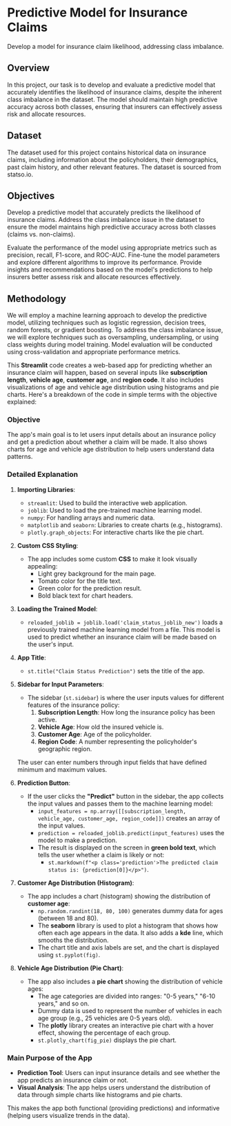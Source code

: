 # Predictive Model for Insurance Claims
Develop a model for insurance claim likelihood, addressing class imbalance.
## Overview
In this project, our task is to develop and evaluate a predictive model that accurately identifies the likelihood of insurance claims, despite the inherent class imbalance in the dataset. The model should maintain high predictive accuracy across both classes, ensuring that insurers can effectively assess risk and allocate resources.

## Dataset
The dataset used for this project contains historical data on insurance claims, including information about the policyholders, their demographics, past claim history, and other relevant features. The dataset is sourced from statso.io.

## Objectives
Develop a predictive model that accurately predicts the likelihood of insurance claims.
Address the class imbalance issue in the dataset to ensure the model maintains high predictive accuracy across both classes (claims vs. non-claims).

Evaluate the performance of the model using appropriate metrics such as precision, recall, F1-score, and ROC-AUC.
Fine-tune the model parameters and explore different algorithms to improve its performance.
Provide insights and recommendations based on the model's predictions to help insurers better assess risk and allocate resources effectively.

## Methodology
We will employ a machine learning approach to develop the predictive model, utilizing techniques such as logistic regression, decision trees, random forests, or gradient boosting. To address the class imbalance issue, we will explore techniques such as oversampling, undersampling, or using class weights during model training. Model evaluation will be conducted using cross-validation and appropriate performance metrics.


This **Streamlit** code creates a web-based app for predicting whether an insurance claim will happen, based on several inputs like **subscription length**, **vehicle age**, **customer age**, and **region code**. It also includes visualizations of age and vehicle age distribution using histograms and pie charts. Here's a breakdown of the code in simple terms with the objective explained:

### **Objective**
The app's main goal is to let users input details about an insurance policy and get a prediction about whether a claim will be made. It also shows charts for age and vehicle age distribution to help users understand data patterns.

### **Detailed Explanation**

1. **Importing Libraries**:
   - `streamlit`: Used to build the interactive web application.
   - `joblib`: Used to load the pre-trained machine learning model.
   - `numpy`: For handling arrays and numeric data.
   - `matplotlib` and `seaborn`: Libraries to create charts (e.g., histograms).
   - `plotly.graph_objects`: For interactive charts like the pie chart.

2. **Custom CSS Styling**:
   - The app includes some custom **CSS** to make it look visually appealing:
     - Light grey background for the main page.
     - Tomato color for the title text.
     - Green color for the prediction result.
     - Bold black text for chart headers.

3. **Loading the Trained Model**:
   - `reloaded_joblib = joblib.load('claim_status_joblib_new')` loads a previously trained machine learning model from a file. This model is used to predict whether an insurance claim will be made based on the user's input.

4. **App Title**:
   - `st.title("Claim Status Prediction")` sets the title of the app.

5. **Sidebar for Input Parameters**:
   - The sidebar (`st.sidebar`) is where the user inputs values for different features of the insurance policy:
     1. **Subscription Length**: How long the insurance policy has been active.
     2. **Vehicle Age**: How old the insured vehicle is.
     3. **Customer Age**: Age of the policyholder.
     4. **Region Code**: A number representing the policyholder's geographic region.

   The user can enter numbers through input fields that have defined minimum and maximum values.

6. **Prediction Button**:
   - If the user clicks the **"Predict"** button in the sidebar, the app collects the input values and passes them to the machine learning model:
     - `input_features = np.array([[subscription_length, vehicle_age, customer_age, region_code]])` creates an array of the input values.
     - `prediction = reloaded_joblib.predict(input_features)` uses the model to make a prediction.
     - The result is displayed on the screen in **green bold text**, which tells the user whether a claim is likely or not: 
       - `st.markdown(f"<p class='prediction'>The predicted claim status is: {prediction[0]}</p>")`.

7. **Customer Age Distribution (Histogram)**:
   - The app includes a chart (histogram) showing the distribution of **customer age**:
     - `np.random.randint(18, 80, 100)` generates dummy data for ages (between 18 and 80).
     - The **seaborn** library is used to plot a histogram that shows how often each age appears in the data. It also adds a **kde** line, which smooths the distribution.
     - The chart title and axis labels are set, and the chart is displayed using `st.pyplot(fig)`.

8. **Vehicle Age Distribution (Pie Chart)**:
   - The app also includes a **pie chart** showing the distribution of vehicle ages:
     - The age categories are divided into ranges: "0-5 years," "6-10 years," and so on.
     - Dummy data is used to represent the number of vehicles in each age group (e.g., 25 vehicles are 0-5 years old).
     - The **plotly** library creates an interactive pie chart with a hover effect, showing the percentage of each group.
     - `st.plotly_chart(fig_pie)` displays the pie chart.

### **Main Purpose of the App**
- **Prediction Tool**: Users can input insurance details and see whether the app predicts an insurance claim or not.
- **Visual Analysis**: The app helps users understand the distribution of data through simple charts like histograms and pie charts.

This makes the app both functional (providing predictions) and informative (helping users visualize trends in the data).

